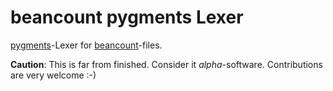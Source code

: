 # beancount pygments Lexer

[pygments](http://pygments.org)-Lexer for [beancount](http://furius.ca/beancount/)-files.

**Caution**: This is far from finished. Consider it *alpha*-software. Contributions are very welcome :-)
